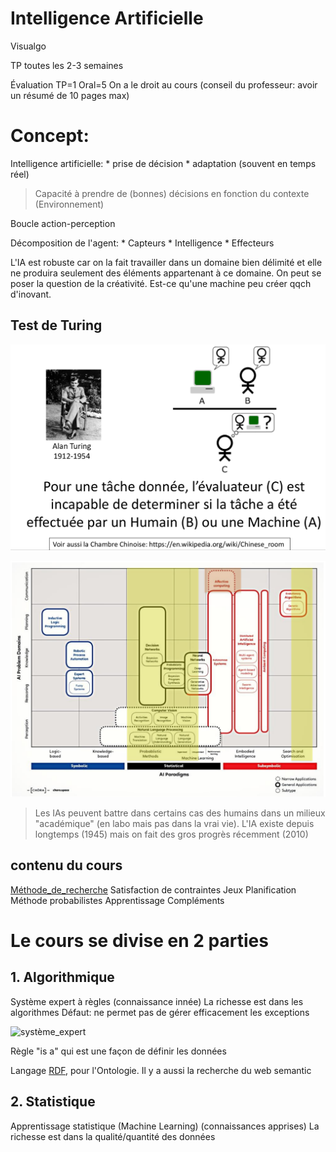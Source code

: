 Intelligence Artificielle
=========================

Visualgo

TP toutes les 2-3 semaines

Évaluation TP=1 Oral=5
On a le droit au cours (conseil du professeur: avoir un résumé de 10 pages max)

Concept:
========

Intelligence artificielle: 
	* prise de décision
	* adaptation (souvent en temps réel)

> Capacité à prendre de (bonnes) décisions en fonction du contexte (Environnement)


Boucle action-perception

Décomposition de l'agent:
	* Capteurs
	* Intelligence
	* Effecteurs

L'IA est robuste car on la fait travailler dans un domaine bien délimité et elle ne produira seulement des éléments appartenant à ce domaine.
On peut se poser la question de la créativité. Est-ce qu'une machine peu créer qqch d'inovant.

## Test de Turing
![test_de_turing](../images/test_de_turing.png)

![ai_map](../images/ai_map.png)

> Les IAs peuvent battre dans certains cas des humains dans un milieux "académique" (en labo mais pas dans la vrai vie).
> L'IA existe depuis longtemps (1945) mais on fait des gros progrès récemment (2010)

## contenu du cours
[Méthode_de_recherche](Méthode_de_recherche)
Satisfaction de contraintes
Jeux
Planification
Méthode probabilistes
Apprentissage
Compléments


Le cours se divise en 2 parties
===============================

## 1. Algorithmique
Système expert à règles (connaissance innée)
La richesse est dans les algorithmes
Défaut: ne permet pas de gérer efficacement les exceptions

![système_expert](../images/système_expert.png)

Règle "is a" qui est une façon de définir les données

Langage [RDF](RDF), pour l'Ontologie. Il y a aussi la recherche du web semantic

## 2. Statistique
Apprentissage statistique (Machine Learning) (connaissances apprises)
La richesse est dans la qualité/quantité des données




